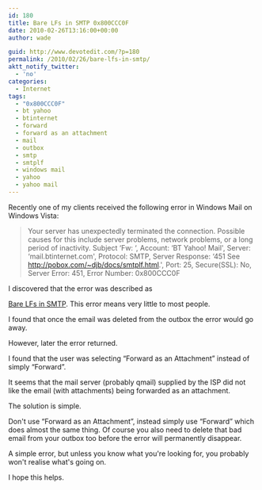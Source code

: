 ```yaml
---
id: 180
title: Bare LFs in SMTP 0x800CCC0F
date: 2010-02-26T13:16:00+00:00
author: wade

guid: http://www.devotedit.com/?p=180
permalink: /2010/02/26/bare-lfs-in-smtp/
aktt_notify_twitter:
  - 'no'
categories:
  - Internet
tags:
  - "0x800CCC0F"
  - bt yahoo
  - btinternet
  - forward
  - forward as an attachment
  - mail
  - outbox
  - smtp
  - smtplf
  - windows mail
  - yahoo
  - yahoo mail
---
```

Recently one of my clients received the following error in Windows Mail on Windows Vista:

> Your server has unexpectedly terminated the connection. Possible causes for this include server problems, network problems, or a long period of inactivity. Subject &#8216;Fw: &#8216;, Account: &#8216;BT Yahoo! Mail', Server: &#8216;mail.btinternet.com', Protocol: SMTP, Server Response: &#8216;451 See http://pobox.com/~djb/docs/smtplf.html.', Port: 25, Secure(SSL): No, Server Error: 451, Error Number: 0x800CCC0F

<!--more-->I discovered that the error was described as 

[Bare LFs in SMTP](http://cr.yp.to/docs/smtplf.html). This error means very little to most people.

I found that once the email was deleted from the outbox the error would go away.

However, later the error returned.

I found that the user was selecting &#8220;Forward as an Attachment&#8221; instead of simply &#8220;Forward&#8221;.

It seems that the mail server (probably qmail) supplied by the ISP did not like the email (with attachments) being forwarded as an attachment.

The solution is simple.

Don't use &#8220;Forward as an Attachment&#8221;, instead simply use &#8220;Forward&#8221; which does almost the same thing. Of course you also need to delete that bad email from your outbox too before the error will permanently disappear.

A simple error, but unless you know what you're looking for, you probably won't realise what's going on.

I hope this helps.